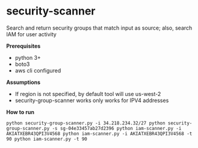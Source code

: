 # security-scanner
Search and return security groups that match input as source; also, search IAM for user activity

**Prerequisites**
-   python 3+
-   boto3
-   aws cli configured


**Assumptions** 
-   If region is not specified, by default tool will use us-west-2
-   security-group-scanner works only works for IPV4 addresses


**How to run**

`python security-group-scanner.py -i 34.218.234.32/27
python security-group-scanner.py -s sg-04e33457ab27d2396
python iam-scanner.py -i AKIATXEBR43QPI3V4568
python iam-scanner.py -i AKIATXEBR43QPI3V4568 -t 90
python iam-scanner.py -t 90`